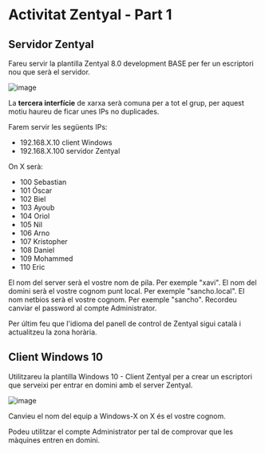 # Activitat Zentyal - Part 1

## Servidor Zentyal

Fareu servir la plantilla Zentyal 8.0 development BASE per fer un escriptori nou que serà el servidor.

![image](https://github.com/user-attachments/assets/afbac895-b91f-4031-bf11-fe7d93a62245)

La **tercera interfície** de xarxa serà comuna per a tot el grup, per aquest motiu haureu de ficar unes IPs no duplicades.

Farem servir les següents IPs:

- 192.168.X.10 client Windows
- 192.168.X.100 servidor Zentyal

On X serà:

- 100 Sebastian
- 101 Óscar
- 102 Biel
- 103 Ayoub
- 104 Oriol
- 105 Nil
- 106 Arno
- 107 Kristopher
- 108 Daniel
- 109 Mohammed
- 110 Eric

El nom del server serà el vostre nom de pila. Per exemple "xavi".
El nom del domini serà el vostre cognom punt local. Per exemple "sancho.local".
El nom netbios serà el vostre cognom. Per exemple "sancho".
Recordeu canviar el password al compte Administrator.

Per últim feu que l'idioma del panell de control de Zentyal sigui català i actualitzeu la zona horària.

## Client Windows 10

Utilitzareu la plantilla Windows 10 - Client Zentyal per a crear un escriptori que serveixi per entrar en domini amb el server Zentyal.

![image](https://github.com/user-attachments/assets/019519db-0061-4f4f-872b-29b64cb9ecb2)

Canvieu el nom del equip a Windows-X on X és el vostre cognom.

Podeu utilitzar el compte Administrator per tal de comprovar que les màquines entren en domini.



